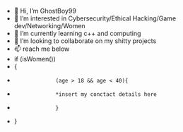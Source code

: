 - 👋 Hi, I’m GhostBoy99
- 👀 I’m interested in Cybersecurity/Ethical Hacking/Game dev/Networking/Women
- 🌱 I’m currently learning c++ and computing
- 💞️ I’m looking to collaborate on my shitty projects
- 📫 reach me below
- if (isWomen()) 
- {
-                  (age > 18 && age < 40){
-                  *insert my conctact details here
-                  }
- } 

<!---
GhostBoy99/GhostBoy99 is a ✨ special ✨ repository because its `README.md` (this file) appears on your GitHub profile.
You can click the Preview link to take a look at your changes.
--->
